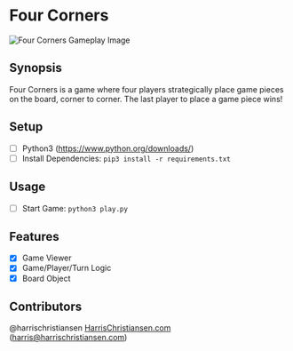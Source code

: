 # Four Corners

![Four Corners Gameplay Image](http://files.harrischristiansen.com/3k2E2i1W0u0J/four_corners_sm.png "Four Corners Gameplay Image")

## Synopsis

Four Corners is a game where four players strategically place game pieces on the board, corner to corner. The last player to place a game piece wins!  

## Setup

- [ ] Python3 (https://www.python.org/downloads/)
- [ ] Install Dependencies: `pip3 install -r requirements.txt`

## Usage

- [ ] Start Game: `python3 play.py`

## Features

- [X] Game Viewer
- [X] Game/Player/Turn Logic
- [X] Board Object

## Contributors

@harrischristiansen [HarrisChristiansen.com](http://www.harrischristiansen.com) (harris@harrischristiansen.com)  
